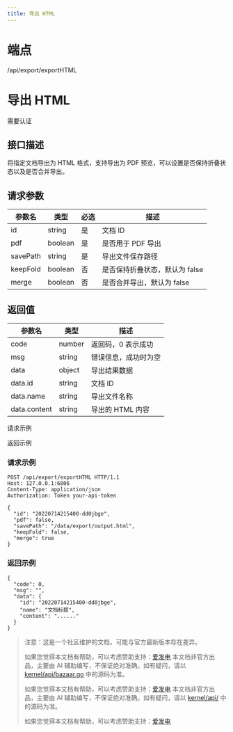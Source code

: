 ```yaml
---
title: 导出 HTML
---
```

# 端点

/api/export/exportHTML

# 导出 HTML

需要认证

## 接口描述

将指定文档导出为 HTML 格式，支持导出为 PDF 预览，可以设置是否保持折叠状态以及是否合并导出。

## 请求参数

| 参数名 | 类型 | 必选 | 描述 |
| --- | --- | --- | --- |
| id | string | 是 | 文档 ID |
| pdf | boolean | 是 | 是否用于 PDF 导出 |
| savePath | string | 是 | 导出文件保存路径 |
| keepFold | boolean | 否 | 是否保持折叠状态，默认为 false |
| merge | boolean | 否 | 是否合并导出，默认为 false |

## 返回值

| 参数名 | 类型 | 描述 |
| --- | --- | --- |
| code | number | 返回码，0 表示成功 |
| msg | string | 错误信息，成功时为空 |
| data | object | 导出结果数据 |
| data.id | string | 文档 ID |
| data.name | string | 导出文件名称 |
| data.content | string | 导出的 HTML 内容 |

请求示例

返回示例

### 请求示例

```
POST /api/export/exportHTML HTTP/1.1
Host: 127.0.0.1:6806
Content-Type: application/json
Authorization: Token your-api-token

{
  "id": "20220714215400-dd0jbge",
  "pdf": false,
  "savePath": "/data/export/output.html",
  "keepFold": false,
  "merge": true
}
```

### 返回示例

```
{
  "code": 0,
  "msg": "",
  "data": {
    "id": "20220714215400-dd0jbge",
    "name": "文档标题",
    "content": "......"
  }
}
```

> 注意：这是一个社区维护的文档，可能与官方最新版本存在差异。
> 
> 如果您觉得本文档有帮助，可以考虑赞助支持：[爱发电](https://afdian.com/a/leolee9086?tab=feed)
> 本文档非官方出品，主要由 AI 辅助编写，不保证绝对准确。如有疑问，请以 [kernel/api/bazaar.go](https://github.com/siyuan-note/siyuan/blob/master/kernel/api/bazaar.go) 中的源码为准。
> 
> 如果您觉得本文档有帮助，可以考虑赞助支持：[爱发电](https://afdian.com/a/leolee9086?tab=feed)
> 本文档非官方出品，主要由 AI 辅助编写，不保证绝对准确。如有疑问，请以 [kernel/api/](https://github.com/siyuan-note/siyuan/blob/master/kernel/api/) 中的源码为准。
> 
> 如果您觉得本文档有帮助，可以考虑赞助支持：[爱发电](https://afdian.com/a/leolee9086?tab=feed)
